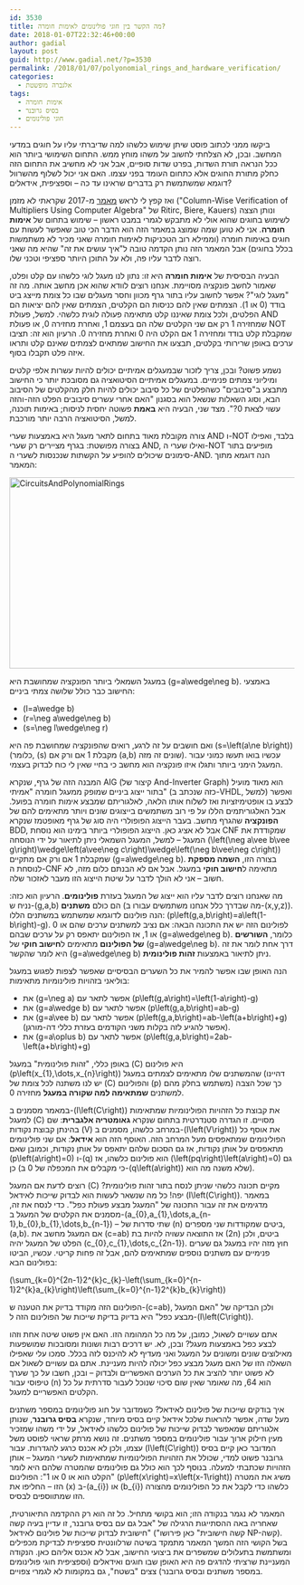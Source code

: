 ```yaml
---
id: 3530
title: מה הקשר בין חוגי פולינומים לאימות חומרה?
date: 2018-01-07T22:32:46+00:00
author: gadial
layout: post
guid: http://www.gadial.net/?p=3530
permalink: /2018/01/07/polyonomial_rings_and_hardware_verification/
categories:
  - אלגברה מופשטת
tags:
  - אימות חומרה
  - בסיס גרובנר
  - חוגי פולינומים
---
```

ביקשו ממני לכתוב פוסט שיתן שימוש כלשהו למה שדיברתי עליו על חוגים במדעי המחשב. ובכן, לא הצלחתי לחשוב על משהו מוחץ ממש. התחום השימושי ביותר הוא ככל הנראה תורת השדות, בפרט שדות סופיים, אבל אני לא מחשיב את התחום הזה כחלק מתורת החוגים אלא כתחום העומד בפני עצמו. האם אני יכול לשלוף מהשרוול דוגמא שמשתמשת רק בדברים שראינו עד כה &#8211; וספציפית, אידאלים?

ואז קפץ לי לראש [מאמר](http://www.cs.utexas.edu/users/hunt/FMCAD/FMCAD17/preprints/s1p3.pdf) מ-2017 שקראתי לא מזמן ("Column-Wise Verification of Multipliers Using Computer Algebra" של Ritirc, Biere, Kauers) ונותן הצצה לשימוש בחוגים שהוא אולי לא מתבקש לגמרי במבט ראשון &#8211; שימוש בתחום של **אימות חומרה**. אני לא טוען שמה שמוצג במאמר הזה הוא הדבר הכי טוב שאפשר לעשות עם חוגים באימות חומרה (וממילא רוב הטכניקות לאימות חומרה שאני מכיר לא משתמשות בכלל בחוגים) אבל המאמר הזה נותן הקדמה טובה ל"איך עושים את זה" שהיא מה שאני רוצה לדבר עליו פה, ולא על התוכן היותר ספציפי וטכני שלו.

הבעיה הבסיסית של **אימות חומרה** היא זו: נתון לנו מעגל לוגי כלשהו עם קלט ופלט, שאמור לחשב פונקציה מסויימת. אנחנו רוצים לוודא שהוא אכן מחשב אותה. מה זה "מעגל לוגי"? אפשר לחשוב עליו בתור גרף מכוון וחסר מעגלים שבו כל צומת מייצג ביט בודד (0 או 1). הצמתים שאין להם כניסות הם הקלטים, הצמתים שאין להם יציאות הם הפלטים, ולכל צומת שאיננו קלט מתאימה פעולה לוגית כלשהי. למשל, פעולת AND שמחזירה 1 רק אם שני הקלטים שלה הם בעצמם 1, ואחרת מחזירה 0, או פעולת NOT שמקבלת קלט בודד ומחזירה 1 אם הקלט היה 0 ואחרת מחזירה 0. הרעיון הוא זה: תציבו ערכים באופן שרירותי בקלטים, תבצעו את החישוב שמתאים לצמתים שאינם קלט ותראו איזה פלט תקבלו בסוף.

נשמע פשוט? ובכן, צריך לזכור שבמעגלים אמיתיים יכולים להיות עשרות אלפי קלטים ומיליוני צמתים פנימיים. במעגלים אמיתיים הסיטואציה גם מסובכת יותר כי החישוב מתבצע ב"סיבובים" כשהפלטים של כל סיבוב יכולים להיות חלק מהקלטים של הסיבוב הבא, וסוג השאלות שנשאל הוא בסגנון "האם אחרי עשרים סיבובים הפלט הזה-והזה עשוי לצאת 0?". מצד שני, הבעיה היא **באמת** פשוטה יחסית לניסוח; באימות תוכנה, למשל, הסיטואציה הרבה יותר מורכבת.

צורה מקובלת מאוד בתחום לתאר מעגל היא באמצעות שערי AND ו-NOT בלבד, ואפילו בצורה מפושטת: בגרף מציירים רק שערי AND, ואילו שערי ה-NOT מופיעים בתור סימונים שיכולים להופיע על הקשתות שנכנסות לשערי ה-AND. הנה דוגמא מתוך המאמר:

<a href="http://www.gadial.net/wp-content/uploads/2018/01/CircuitsAndPolynomialRings.png" rel="attachment wp-att-3531"><img class="aligncenter size-full wp-image-3531" src="http://www.gadial.net/wp-content/uploads/2018/01/CircuitsAndPolynomialRings.png" alt="CircuitsAndPolynomialRings" width="571" height="338" /></a>

במעגל השמאלי ביותר הפונקציה שמחושבת היא \(g=a\wedge\neg b\). באמצעי החישוב כבר כולל שלושה צמתי ביניים:

  * \(l=a\wedge b\)
  * \(r=\neg a\wedge\neg b\)
  * \(s=\neg l\wedge\neg r\)

ואם חושבים על זה לרגע, רואים שהפונקציה שמחושבת פה היא \(s=\left(a\ne b\right)\) (כלומר, \(s\) מקבלת 1 אם ורק אם \(a,b\) שונים זה מזה). עכשיו בואו תעשו כמוני עבור המעגל הימני ביותר ותגלו איזו פונקציה הוא מחשב כי בחיי שאין לי כוח לבדוק בעצמי.

המבנה הזה של גרף, שנקרא AIG (קיצור של And-Inverter Graph) הוא מאוד מועיל בתור ייצוג ביניים שמופק ממעגל חומרה "אמיתי" (כזה שנכתב ב-VHDL, למשל) ואפשר לבצע בו אופטימיזציות ואז לשלוח אותו הלאה, לאלגוריתם שמבצע אימות חומרה בפועל. אבל האלגוריתמים הללו על פי רוב משתמשים בייצוגים שונים ויותר מתאימים להם של **הפונקציה** שהגרף מחשב. בעבר הייצוג הפופולרי היה סוג של גרף מאופטמז שנקרא BDD, אבל לא אציג כאן. הייצוג הפופולרי ביותר בימינו הוא נוסחת CNF שמקודדת את המעגל &#8211; למשל, המעגל השמאלי ניתן לתיאור על ידי הנוסחה \(\left(\neg a\vee b\vee g\right)\wedge\left(a\vee\neg c\right)\wedge\left(\neg b\vee\neg c\right)\) שמקבלת 1 אם ורק אם מתקיים \(g=a\wedge\neg b\). בצורה הזו, **השמה מספקת** לנוסחת ה-CNF מתאימה ל**חישוב חוקי** במעגל. אבל אם לא הבנתם כלום מזה, לא חשוב &#8211; אני לא הולך לדבר על שיטת הייצוג הזו מעבר לאזכור שלה.

מה שאנחנו רוצים לדבר עליו הוא ייצוג של המעגל בעזרת **פולינומים**. הרעיון הוא כזה: נניח ש-\(g,a,b\) הם כולם **משתנים** (מה שבדרך כלל אנחנו משתמשים עבורו ב-\(x,y,z\)). הנה פולינום לדוגמא שמשתמש במשתנים הללו: \(p\left(g,a,b\right)=a\left(1-b\right)-g\). לפולינום הזה יש את התכונה הבאה: אם נציב למשתנים ערכים שהם או 0 או 1, אז הפולינום יתאפס רק על ערכים שבהם \(g=a\wedge\neg b\). כלומר, **השורשים של הפולינום** מתאימים ל**חישוב חוקי** של \(g=a\wedge\neg b\). דרך אחת לומר את זה היא לומר שהקשר \(g=a\wedge\neg b\) ניתן לתיאור באמצעות **זהות פולינומית**.

הנה האופן שבו אפשר להמיר את כל השערים הבסיסיים שאפשר לצפות לפגוש במעגל בוליאני בזהויות פולינומיות מתאימות:

  * את \(g=\neg a\) אפשר לתאר עם \(p\left(g,a\right)=\left(1-a\right)-g\)
  * את \(g=a\wedge b\) אפשר לתאר עם \(p\left(g,a,b\right)=ab-g\)
  * את \(g=a\vee b\) אפשר לתאר עם \(p\left(g,a,b\right)=ab-\left(a+b\right)+g\) (אפשר להגיע לזה בקלות משני הקודמים בעזרת כללי דה-מורגן).
  * את \(g=a\oplus b\) אפשר לתאר עם \(p\left(g,a,b\right)=2ab-\left(a+b\right)+g\)

באופן כללי, "זהות פולינומית" במעגל \(C\) היא פולינום \(p\left(x\_{1},\dots,x\_{n}\right)\) שהמשתנים שלו מתאימים לצמתים במעגל (דהיינו יש לנו משתנה לכל צומת של \(C\) והפולינום \(p\) משתמש בחלק מהם) כך שכל הצבה למשתנים **שמתאימה למה שקורה במעגל** מחזירה 0.

במאמר מסמנים ב-\(I\left(C\right)\) את קבוצת כל הזהויות הפולינומיות שמתאימות למעגל \(C\) מסויים. זו הגדרה סטנדרטית בתחום שנקרא **גאומטריה אלגברית**: שם בהינתן קבוצת נקודות \(V\) במרחב כלשהו, מסמנים ב-\(I\left(V\right)\) את אוסף כל הפולינומים שמתאפסים מעל המרחב הזה. האוסף הזה הוא **אידאל**: אם שני פולינומים מתאפסים על אותן נקודות, אז גם הסכום שלהם יתאפס על אותן נקודות, וכמובן שאם \(p\left(a\right)=0\) ו-\(q\) הוא פולינום כלשהו, אז \(\left(pq\right)\left(a\right)=0\) גם כן (כי מקבלים את המכפלה של 0 ב-\(q\left(a\right)\) שלא משנה מה הוא).

רוצים לדעת אם המעגל \(C\) מקיים תכונה כלשהי שניתן לנסח בתור זהות פולינומית? יפה! כל מה שנשאר לעשות הוא לבדוק שייכות לאידאל \(I\left(C\right)\). במאמר מדגימים את זה עבור התכונה של "המעגל מבצע פעולת כפל". כדי לנסח את זה, מסמנים את הקלטים של המעגל ב-\(a\_{0},a\_{1},\dots,a\_{n-1},b\_{0},b\_{1},\dots,b\_{n-1}\) &#8211; שתי סדרות של \(n\) ביטים שמקודדות שני מספרים, \(a,b\). אם המעגל מחשב את \(c=ab\) אז התוצאה עשויה להיות בת \(2n\) ביטים, ולכן הפלט של המעגל יהיה \(c\_{0},c\_{1},\dots,c_{2n-1}\). חוץ מזה יהיו במעגל גם שערים פנימיים עם משתנים נוספים שמתאימים להם, אבל זה פחות קריטי. עכשיו, הביטו בפולינום הבא:

\(\sum\_{k=0}^{2n-1}2^{k}c\_{k}-\left(\sum\_{k=0}^{n-1}2^{k}a\_{k}\right)\left(\sum\_{k=0}^{n-1}2^{k}b\_{k}\right)\)

הפולינום הזה מקודד בדיוק את הטענה ש-\(c=ab\), ולכן הבדיקה של "האם המעגל מבצע כפל" היא בדיוק בדיקת שייכות של הפולינום הזה ל-\(I\left(C\right)\).

אתם עשויים לשאול, כמובן, על מה כל המהומה הזו. האם אין פשוט שיטה אחת וזהו לבצע כפל באמצעות מעגל? ובכן, לא. יש דרכים רבות ושונות ומסובכות שמושפעות מאילוצים שונים ומשונים על המעגל ואני מעדיף לא להיכנס לזה בכלל. סמכו עלי שאפילו השאלה הזו של האם מעגל מבצע כפל יכולה להיות מעניינת. אתם גם עשויים לשאול אם לא פשוט יותר להציב את כל הערכים האפשריים ולבדוק &#8211; ובכן, חשבו על כך שערך טיפוסי עבור \(n\) הוא 64, מה שאומר שאין שום סיכוי שנוכל לעבור סדרתית על כל הקלטים האפשריים למעגל.

איך בודקים שייכות של פולינום לאידאל? כשמדובר על חוג פולינומים במספר משתנים מעל שדה, אפשר להראות שלכל אידאל קיים בסיס מיוחד, שנקרא **בסיס גרובנר**, שנותן אלגוריתם שמאפשר לבדוק שייכות של פולינום כלשהו לאידאל, על ידי משהו שמזכיר מעין חילוק ארוך עבור פולינומים במספר משתנים. זה נושא מרתק שראוי לפוסט משל עצמו, ולכן לא אכנס כרגע להגדרות. עבור \(I\left(C\right)\) המדובר כאן קיים בסיס גרובנר פשוט למדי, שכולל את הזהויות הפולינומיות שמתאימות לשערי המעגל &#8211; אותן הזהויות שכתבתי למעלה. בנוסף לכך הוא כולל גם פולינומים שהמטרה שלהם היא לומר "הקלט הוא או 0 או 1": הפולינום \(p\left(x\right)=x\left(x-1\right)\) משיג את המטרה הזו &#8211; החליפו את \(x\) ב-\(a\_{i}\) או \(b\_{i}\) כלשהו כדי לקבל את כל הפולינומים מהצורה הזו שמתווספים לבסיס.

המאמר לא נגמר בנקודה הזו; הוא בקושי מתחיל. כל זה הוא רק ההקדמה התיאורטית, שאחריה באה ההסתייגות הרגילה של "אבל גם עם בסיס גרובנר, זו עדיין בעיה קשה חישובית לבדוק שייכות של פולינום לאידאל" ("קשה חישובית" כאן פירושו NP-קשה). בשל הקושי הזה המשך המאמר מתמקד בשיטה שרלוונטית ספציפית לבדיקת מכפילים ומשתמשת בתעלולים שמשפרים את ביצועי החישוב, אבל לא אכנס אליהם כאן. הנקודה המעניינת שרציתי להדגים פה היא האופן שבו חוגים ואידאלים (וספציפית חוגי פולינומים במספר משתנים ובסיס גרובנר) צצים "בשטח", גם במקומות לא לגמרי צפויים.